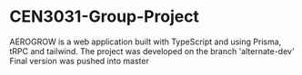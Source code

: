 # CEN3031-Group-Project
AEROGROW is a web application built with TypeScript and using Prisma, tRPC and tailwind. 
The project was developed on the branch 'alternate-dev'
Final version was pushed into master 
